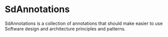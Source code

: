 # SdAnnotations

SdAnnotations is a collection of annotations that should make easier to use Software design and architecture principles and patterns.
